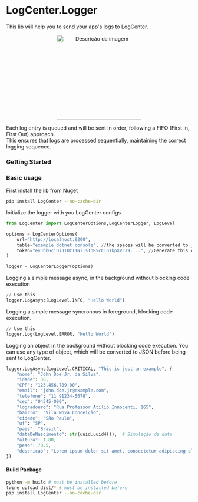 # LogCenter.Logger

This lib will help you to send your app's logs to LogCenter.  

<p align="center">
  <img src="https://github.com/hudsonventura/LogCenter/blob/main/logo.png?raw=true" alt="Descrição da imagem" width="230px">
</p>

Each log entry is queued and will be sent in order, following a FIFO (First In, First Out) approach.  
This ensures that logs are processed sequentially, maintaining the correct logging sequence.  


### Getting Started


### Basic usage
First install the lib from Nuget
``` bash
pip install LogCenter --no-cache-dir
```


Initialize the logger with you LogCenter configs
``` python
from LogCenter import LogCenterOptions,LogCenterLogger, LogLevel

options = LogCenterOptions(
    url="http://localhost:9200",
    table="example dotnet console", //the spaces will be converted to _ (underscore).
    token="eyJhbGciOiJIUzI1NiIsInR5cCI6IkpXVCJ9....", //Generate this on LogCenter inteface, on you profile photo.
)

logger = LogCenterLogger(options)
```

Logging a simple message async, in the background without blocking code execution
``` python
// Use this 
logger.LogAsync(LogLevel.INFO, "Hello World")
```

Logging a simple message syncronous in foreground, blocking code execution.
``` python
// Use this 
logger.Log(LogLevel.ERROR, "Hello World")
```

Logging an object in the background without blocking code execution. You can use any type of object, which will be converted to JSON before being sent to LogCenter.
``` python
logger.LogAsync(LogLevel.CRITICAL, "This is just an example", {
    "nome": "John Doe Jr. da Silva",
    "idade": 30,
    "CPF": "123.456.789-00",
    "email": "john.doe.jr@example.com",
    "telefone": "11 91234-5678",
    "cep": "04545-000",
    "logradouro": "Rua Professor Atílio Innocenti, 165",
    "bairro": "Vila Nova Conceição",
    "cidade": "São Paulo",
    "uf": "SP",
    "pais": "Brasil",
    "dataDeNascimento": str(uuid.uuid4()),  # Simulação de data
    "altura": 1.80,
    "peso": 70.5,
    "descricao": "Lorem ipsum dolor sit amet, consectetur adipiscing elit. Sed do eiusmod tempor incididunt ut labore et dolore magna aliqua. Ut enim ad minim veniam, quis nostrud exercitation ullamco laboris nisi ut aliquip ex ea commodo consequat"
})
```


#### Build Package
```bash
python -m build # must be installed before
twine upload dist/* # must be installed before
pip install LogCenter --no-cache-dir
```